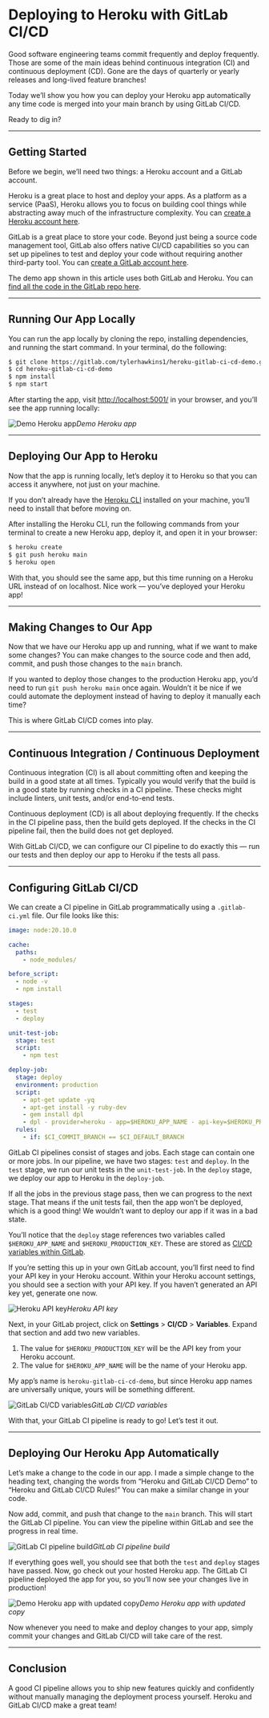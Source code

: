 # Deploying to Heroku with GitLab CI/CD

Good software engineering teams commit frequently and deploy frequently. Those are some of the main ideas behind continuous integration (CI) and continuous deployment (CD). Gone are the days of quarterly or yearly releases and long-lived feature branches!

Today we’ll show you how you can deploy your Heroku app automatically any time code is merged into your main branch by using GitLab CI/CD.

Ready to dig in?

---

## Getting Started

Before we begin, we’ll need two things: a Heroku account and a GitLab account.

Heroku is a great place to host and deploy your apps. As a platform as a service (PaaS), Heroku allows you to focus on building cool things while abstracting away much of the infrastructure complexity. You can [create a Heroku account here](https://signup.heroku.com/).

GitLab is a great place to store your code. Beyond just being a source code management tool, GitLab also offers native CI/CD capabilities so you can set up pipelines to test and deploy your code without requiring another third-party tool. You can [create a GitLab account here](https://gitlab.com/users/sign_up).

The demo app shown in this article uses both GitLab and Heroku. You can [find all the code in the GitLab repo here](https://gitlab.com/tylerhawkins1/heroku-gitlab-ci-cd-demo/).

---

## Running Our App Locally

You can run the app locally by cloning the repo, installing dependencies, and running the start command. In your terminal, do the following:

```sh
$ git clone https://gitlab.com/tylerhawkins1/heroku-gitlab-ci-cd-demo.git
$ cd heroku-gitlab-ci-cd-demo
$ npm install
$ npm start
```

After starting the app, visit [http://localhost:5001/](http://localhost:5001/) in your browser, and you’ll see the app running locally:

![Demo Heroku app](https://cdn-images-1.medium.com/max/3200/0*cUFXHsRLHIxdaLz1)_Demo Heroku app_

---

## Deploying Our App to Heroku

Now that the app is running locally, let’s deploy it to Heroku so that you can access it anywhere, not just on your machine.

If you don’t already have the [Heroku CLI](https://devcenter.heroku.com/articles/heroku-cli) installed on your machine, you’ll need to install that before moving on.

After installing the Heroku CLI, run the following commands from your terminal to create a new Heroku app, deploy it, and open it in your browser:

```sh
$ heroku create
$ git push heroku main
$ heroku open
```

With that, you should see the same app, but this time running on a Heroku URL instead of on localhost. Nice work — you’ve deployed your Heroku app!

---

## Making Changes to Our App

Now that we have our Heroku app up and running, what if we want to make some changes? You can make changes to the source code and then add, commit, and push those changes to the `main` branch.

If you wanted to deploy those changes to the production Heroku app, you’d need to run `git push heroku main` once again. Wouldn’t it be nice if we could automate the deployment instead of having to deploy it manually each time?

This is where GitLab CI/CD comes into play.

---

## Continuous Integration / Continuous Deployment

Continuous integration (CI) is all about committing often and keeping the build in a good state at all times. Typically you would verify that the build is in a good state by running checks in a CI pipeline. These checks might include linters, unit tests, and/or end-to-end tests.

Continuous deployment (CD) is all about deploying frequently. If the checks in the CI pipeline pass, then the build gets deployed. If the checks in the CI pipeline fail, then the build does not get deployed.

With GitLab CI/CD, we can configure our CI pipeline to do exactly this — run our tests and then deploy our app to Heroku if the tests all pass.

---

## Configuring GitLab CI/CD

We can create a CI pipeline in GitLab programmatically using a `.gitlab-ci.yml` file. Our file looks like this:

```yaml
image: node:20.10.0

cache:
  paths:
    - node_modules/

before_script:
  - node -v
  - npm install

stages:
  - test
  - deploy

unit-test-job:
  stage: test
  script:
    - npm test

deploy-job:
  stage: deploy
  environment: production
  script:
    - apt-get update -yq
    - apt-get install -y ruby-dev
    - gem install dpl
    - dpl - provider=heroku - app=$HEROKU_APP_NAME - api-key=$HEROKU_PRODUCTION_KEY
  rules:
    - if: $CI_COMMIT_BRANCH == $CI_DEFAULT_BRANCH
```

GitLab CI pipelines consist of stages and jobs. Each stage can contain one or more jobs. In our pipeline, we have two stages: `test` and `deploy`. In the `test` stage, we run our unit tests in the `unit-test-job`. In the `deploy` stage, we deploy our app to Heroku in the `deploy-job`.

If all the jobs in the previous stage pass, then we can progress to the next stage. That means if the unit tests fail, then the app won’t be deployed, which is a good thing! We wouldn’t want to deploy our app if it was in a bad state.

You’ll notice that the `deploy` stage references two variables called `$HEROKU_APP_NAME` and `$HEROKU_PRODUCTION_KEY`. These are stored as [CI/CD variables within GitLab](https://docs.gitlab.com/ee/ci/variables/index.html).

If you’re setting this up in your own GitLab account, you’ll first need to find your API key in your Heroku account. Within your Heroku account settings, you should see a section with your API key. If you haven’t generated an API key yet, generate one now.

![Heroku API key](https://cdn-images-1.medium.com/max/3092/0*NyRumJDeQuRKjPkA)_Heroku API key_

Next, in your GitLab project, click on **Settings** > **CI/CD** > **Variables**. Expand that section and add two new variables.

1. The value for `$HEROKU_PRODUCTION_KEY` will be the API key from your Heroku account.
2. The value for `$HEROKU_APP_NAME` will be the name of your Heroku app.

My app’s name is `heroku-gitlab-ci-cd-demo`, but since Heroku app names are universally unique, yours will be something different.

![GitLab CI/CD variables](https://cdn-images-1.medium.com/max/3200/0*8TZuiOcaFGBgr3xm)_GitLab CI/CD variables_

With that, your GitLab CI pipeline is ready to go! Let’s test it out.

---

## Deploying Our Heroku App Automatically

Let’s make a change to the code in our app. I made a simple change to the heading text, changing the words from “Heroku and GitLab CI/CD Demo” to “Heroku and GitLab CI/CD Rules!” You can make a similar change in your code.

Now add, commit, and push that change to the `main` branch. This will start the GitLab CI pipeline. You can view the pipeline within GitLab and see the progress in real time.

![GitLab CI pipeline build](https://cdn-images-1.medium.com/max/3200/0*KdyQAtGnotv-uqoM)_GitLab CI pipeline build_

If everything goes well, you should see that both the `test` and `deploy` stages have passed. Now, go check out your hosted Heroku app. The GitLab CI pipeline deployed the app for you, so you’ll now see your changes live in production!

![Demo Heroku app with updated copy](https://cdn-images-1.medium.com/max/3200/0*bcLwjZGF-YlKbgjj)_Demo Heroku app with updated copy_

Now whenever you need to make and deploy changes to your app, simply commit your changes and GitLab CI/CD will take care of the rest.

---

## Conclusion

A good CI pipeline allows you to ship new features quickly and confidently without manually managing the deployment process yourself. Heroku and GitLab CI/CD make a great team!

